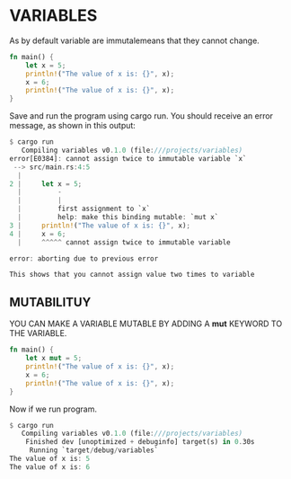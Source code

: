 # VARIABLES

As by default variable are immutalemeans that they cannot change.

```rust
fn main() {
    let x = 5;
    println!("The value of x is: {}", x);
    x = 6;
    println!("The value of x is: {}", x);
}
```

Save and run the program using cargo run. You should receive an error message, as shown in this output:

```rust
$ cargo run
   Compiling variables v0.1.0 (file:///projects/variables)
error[E0384]: cannot assign twice to immutable variable `x`
 --> src/main.rs:4:5
  |
2 |     let x = 5;
  |         -
  |         |
  |         first assignment to `x`
  |         help: make this binding mutable: `mut x`
3 |     println!("The value of x is: {}", x);
4 |     x = 6;
  |     ^^^^^ cannot assign twice to immutable variable

error: aborting due to previous error
```

`This shows that you cannot assign value two times to variable`

## **MUTABILITUY**

YOU CAN MAKE A VARIABLE MUTABLE BY ADDING A **mut** KEYWORD TO THE VARIABLE.

```rust
fn main() {
    let x mut = 5;
    println!("The value of x is: {}", x);
    x = 6;
    println!("The value of x is: {}", x);
}  
```

Now if we run program.

```rust
$ cargo run
   Compiling variables v0.1.0 (file:///projects/variables)
    Finished dev [unoptimized + debuginfo] target(s) in 0.30s
     Running `target/debug/variables`
The value of x is: 5
The value of x is: 6
```
